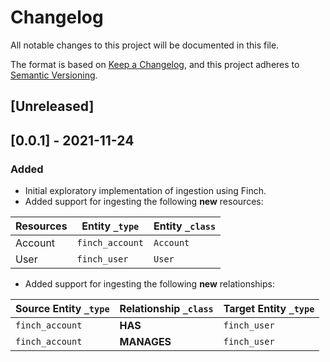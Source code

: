 # Changelog

All notable changes to this project will be documented in this file.

The format is based on [Keep a Changelog](https://keepachangelog.com/en/1.0.0/),
and this project adheres to
[Semantic Versioning](https://semver.org/spec/v2.0.0.html).

## [Unreleased]

## [0.0.1] - 2021-11-24

### Added

- Initial exploratory implementation of ingestion using Finch.
- Added support for ingesting the following **new** resources:

| Resources | Entity `_type`  | Entity `_class` |
| --------- | --------------- | --------------- |
| Account   | `finch_account` | `Account`       |
| User      | `finch_user`    | `User`          |

- Added support for ingesting the following **new** relationships:

| Source Entity `_type` | Relationship `_class` | Target Entity `_type` |
| --------------------- | --------------------- | --------------------- |
| `finch_account`       | **HAS**               | `finch_user`          |
| `finch_account`       | **MANAGES**           | `finch_user`          |
